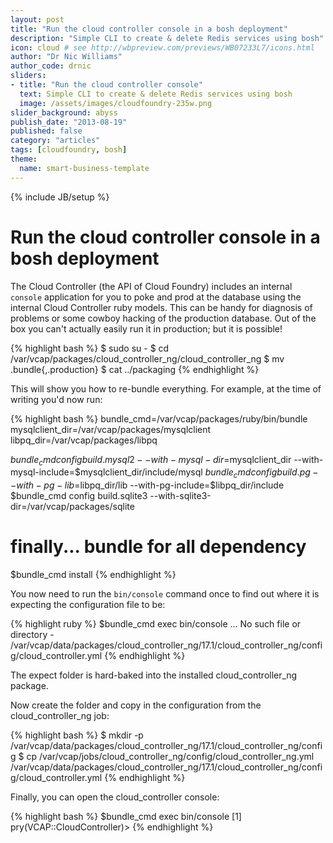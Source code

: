 ```yaml
---
layout: post
title: "Run the cloud controller console in a bosh deployment"
description: "Simple CLI to create & delete Redis services using bosh" # Used in /articles.html listing
icon: cloud # see http://wbpreview.com/previews/WB07233L7/icons.html
author: "Dr Nic Williams"
author_code: drnic
sliders:
- title: "Run the cloud controller console"
  text: Simple CLI to create & delete Redis services using bosh
  image: /assets/images/cloudfoundry-235w.png
slider_background: abyss
publish_date: "2013-08-19"
published: false
category: "articles"
tags: [cloudfoundry, bosh]
theme:
  name: smart-business-template
---
```

{% include JB/setup %}


# Run the cloud controller console in a bosh deployment

The Cloud Controller (the API of Cloud Foundry) includes an internal `console` application for you to poke and prod at the database using the internal Cloud Controller ruby models. This can be handy for diagnosis of problems or some cowboy hacking of the production database. Out of the box you can't actually easily run it in production; but it is possible!

{% highlight bash %}
$ sudo su -
$ cd /var/vcap/packages/cloud_controller_ng/cloud_controller_ng
$ mv .bundle{,.production}
$ cat ../packaging
{% endhighlight %}

This will show you how to re-bundle everything. For example, at the time of writing you'd now run:

{% highlight bash %}
bundle_cmd=/var/vcap/packages/ruby/bin/bundle
mysqlclient_dir=/var/vcap/packages/mysqlclient
libpq_dir=/var/vcap/packages/libpq

$bundle_cmd config build.mysql2 --with-mysql-dir=$mysqlclient_dir --with-mysql-include=$mysqlclient_dir/include/mysql
$bundle_cmd config build.pg --with-pg-lib=$libpq_dir/lib --with-pg-include=$libpq_dir/include
$bundle_cmd config build.sqlite3 --with-sqlite3-dir=/var/vcap/packages/sqlite

# finally... bundle for all dependency
$bundle_cmd install
{% endhighlight %}

You now need to run the `bin/console` command once to find out where it is expecting the configuration file to be:

{% highlight ruby %}
$bundle_cmd exec bin/console
... No such file or directory - /var/vcap/data/packages/cloud_controller_ng/17.1/cloud_controller_ng/config/cloud_controller.yml
{% endhighlight %}

The expect folder is hard-baked into the installed cloud_controller_ng package.

Now create the folder and copy in the configuration from the cloud_controller_ng job:

{% highlight bash %}
$ mkdir -p /var/vcap/data/packages/cloud_controller_ng/17.1/cloud_controller_ng/config
$ cp /var/vcap/jobs/cloud_controller_ng/config/cloud_controller_ng.yml \
  /var/vcap/data/packages/cloud_controller_ng/17.1/cloud_controller_ng/config/cloud_controller.yml
{% endhighlight %}

Finally, you can open the cloud_controller console:

{% highlight bash %}
$bundle_cmd exec bin/console
[1] pry(VCAP::CloudController)> 
{% endhighlight %}

